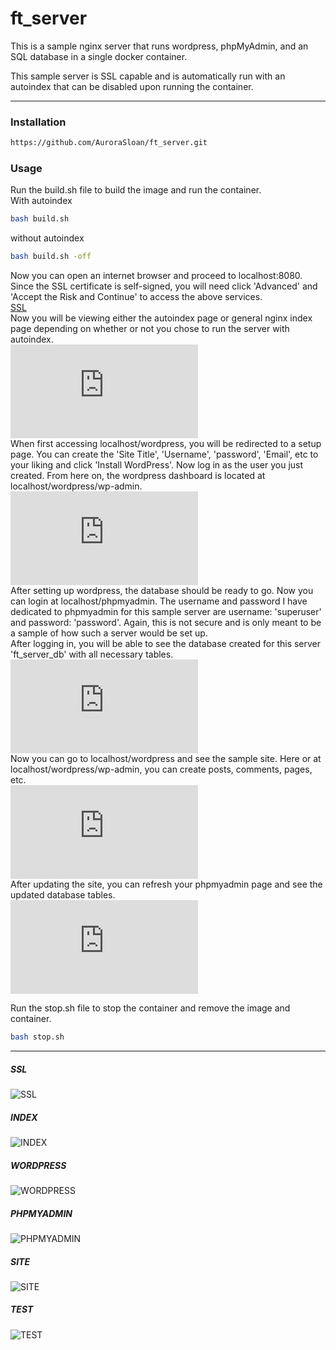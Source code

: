 # ft_server
This is a sample nginx server that runs wordpress, phpMyAdmin, and an SQL database in a single docker container.

This sample server is SSL capable and is automatically run with an autoindex that can be disabled upon running the container. 

----
### Installation
```bash
https://github.com/AuroraSloan/ft_server.git
```

### Usage
Run the build.sh file to build the image and run the container.<br>
With autoindex
```bash
bash build.sh
```
without autoindex
```bash
bash build.sh -off
```
Now you can open an internet browser and proceed to localhost:8080. Since the SSL certificate is self-signed, you will need click 'Advanced' and 'Accept the Risk and Continue' to access the above services.<br>
[SSL](https://github.com/AuroraSloan/ft_server/blob/main/README.md#ssl)<br>
Now you will be viewing either the autoindex page or general nginx index page depending on whether or not you chose to run the server with autoindex.<br>
![index](https://github.com/AuroraSloan/ft_server/blob/main/README.md#index)<br>
When first accessing localhost/wordpress, you will be redirected to a setup page. You can create the 'Site Title', 'Username', 'password', 'Email', etc to your liking and click 'Install WordPress'. Now log in as the user you just created. From here on, the wordpress dashboard is located at localhost/wordpress/wp-admin.<br>
![wordpress](https://github.com/AuroraSloan/ft_server/blob/main/README.md#wordpress)<br>
After setting up wordpress, the database should be ready to go. Now you can login at localhost/phpmyadmin. The username and password I have dedicated to phpmyadmin for this sample server are username: 'superuser' and password: 'password'. Again, this is not secure and is only meant to be a sample of how such a server would be set up.<br>
After logging in, you will be able to see the database created for this server 'ft_server_db' with all necessary tables.<br>
![phpmyadmin](https://github.com/AuroraSloan/ft_server/blob/main/README.md#phpmyadmin)<br>
Now you can go to localhost/wordpress and see the sample site. Here or at localhost/wordpress/wp-admin, you can create posts, comments, pages, etc.<br>
![test](https://github.com/AuroraSloan/ft_server/blob/main/README.md#site)<br>
After updating the site, you can refresh your phpmyadmin page and see the updated database tables.<br>
![post](https://github.com/AuroraSloan/ft_server/blob/main/README.md#test)<br>

Run the stop.sh file to stop the container and remove the image and container.
```bash
bash stop.sh
```

----
##### SSL
![SSL](imgs/ssl.PNG)
##### INDEX
![INDEX](imgs/index.PNG)
##### WORDPRESS
![WORDPRESS](imgs/wordpress.PNG)
##### PHPMYADMIN
![PHPMYADMIN](imgs/phpmyadmin.PNG)
##### SITE
![SITE](imgs/site.PNG)
##### TEST
![TEST](imgs/test.PNG)
